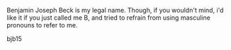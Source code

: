 Benjamin Joseph Beck is my legal name. Though, if you wouldn't mind, i'd like it if you just called me B, and tried to refrain from using masculine pronouns to refer to me. 

bjb15
